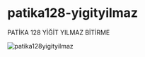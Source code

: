 # patika128-yigityilmaz

PATİKA 128 YİĞİT YILMAZ BİTİRME

![patika128yigityilmaz](https://user-images.githubusercontent.com/81100648/148725958-774bd078-03d1-4b45-8b7a-d40c81c0fc2a.gif)
